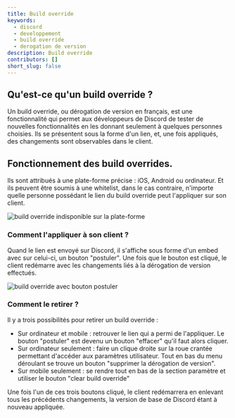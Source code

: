 ```yaml
---
title: Build override
keywords:
  - discord
  - developpement
  - build override
  - derogation de version 
description: Build override
contributors: []
short_slug: false
---
```


## Qu'est-ce qu'un build override ?

Un build override, ou dérogation de version en français, est une fonctionnalité qui permet aux développeurs de Discord de tester de nouvelles fonctionnalités en les donnant seulement à quelques personnes choisies. Ils se présentent sous la forme d'un lien, et, une fois appliqués, des changements sont observables dans le client.

## Fonctionnement des build overrides.

Ils sont attribués à une plate-forme précise : iOS, Android ou ordinateur. Et ils peuvent être soumis à une whitelist, dans le cas contraire, n'importe quelle personne possédant le lien du build override peut l'appliquer sur son client.

 ![build override indisponible sur la plate-forme](https://i.imgur.com/Qw7mop0.jpeg) 

### Comment l'appliquer à son client ? 

Quand le lien est envoyé sur Discord, il s'affiche sous forme d'un embed avec sur celui-ci, un bouton "postuler". Une fois que le bouton est cliqué, le client redémarre avec les changements liés à la dérogation de version effectués.

 ![build override avec bouton postuler](https://i.imgur.com/onCUGFJ.jpeg)

### Comment le retirer ?

Il y a trois possibilités pour retirer un build override :
* Sur ordinateur et mobile : retrouver le lien qui a permi de l'appliquer. Le bouton "postuler" est devenu un bouton "effacer" qu'il faut alors cliquer. 
* Sur ordinateur seulement : faire un clique droite sur la roue crantée permettant d'accéder aux paramètres utilisateur. Tout en bas du menu déroulant se trouve un bouton "supprimer la dérogation de version".
* Sur mobile seulement : se rendre tout en bas de la section paramètre et utiliser le bouton "clear build override"

Une fois l'un de ces trois boutons cliqué, le client redémarrera en enlevant tous les précédents changements, la version de base de Discord étant à nouveau appliquée. 
